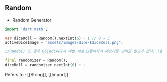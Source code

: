 ## Random ##

- Random Generator
```Dart
import 'dart:math';

var diceRoll = Random().nextInt(6) + 1 // 0 ~ 5
activeDiceImage = "assets/images/dice-$diceRoll.png";

//Rando() 도 결국 Object이라서 매번 새로 만들어져서 메모리를 낭비할 필요가 없다. (물론 자동으로 지워지지만)

final randomizer = Random();
diceRoll = randomizer.nextInt(6) + 1
```
Refers to : [[String]], [[Import]]

